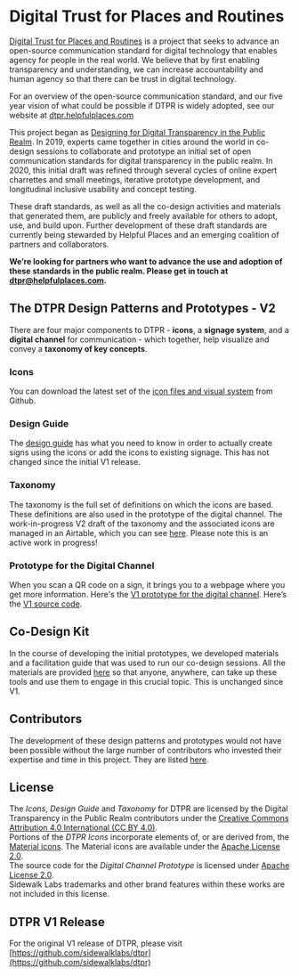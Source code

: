 # Digital Trust for Places and Routines

[Digital Trust for Places and Routines](https://dtpr.helpfulplaces.com/) is a project that seeks to advance an open-source communication standard for digital technology that enables agency for people in the real world. We believe that by first enabling transparency and understanding, we can increase accountability and human agency so that there can be trust in digital technology.

For an overview of the open-source communication standard, and our five year vision of what could be possible if DTPR is widely adopted, see our website at [dtpr.helpfulplaces.com](https://dtpr.helpfulplaces.com)

This project began as [Designing for Digital Transparency in the Public Realm](https://github.com/sidewalklabs/dtpr). In 2019, experts came together in cities around the world in co-design sessions to collaborate and prototype an initial set of open communication standards for digital transparency in the public realm. In 2020, this initial draft was refined through several cycles of online expert charrettes and small meetings, iterative prototype development, and longitudinal inclusive usability and concept testing. 

These draft standards, as well as all the co-design activities and materials that generated them, are publicly and freely available for others to adopt, use, and build upon. Further development of these draft standards are currently being stewarded by Helpful Places and an emerging coalition of partners and collaborators. 


**We’re looking for partners who want to advance the use and adoption of these standards in the public realm. Please get in touch at dtpr@helpfulplaces.com.**

## The DTPR Design Patterns and Prototypes - V2

There are four major components to DTPR - **icons**, a **signage system**, and a **digital channel** for communication - which together, help visualize and convey a **taxonomy of key concepts**.

### Icons

You can download the latest set of the [icon files and visual system](https://github.com/helpful-places/dtpr/tree/master/dtpr_icons) from Github.

### Design Guide

The [design guide](https://github.com/sidewalklabs/dtpr/blob/master/dtpr_designguide/DTPR_Design_Guide.pdf) has what you need to know in order to actually create signs using the icons or add the icons to existing signage. This has not changed since the initial V1 release.

### Taxonomy

The taxonomy is the full set of definitions on which the icons are based. These definitions are also used in the prototype of the digital channel. The work-in-progress V2 draft of the taxonomy and the associated icons are managed in an Airtable, which you can see [here](https://airtable.com/shrgffVQQN7CsFhFt). Please note this is an active work in progress! 

### Prototype for the Digital Channel

When you scan a QR code on a sign, it brings you to a webpage where you get more information. Here's the [V1 prototype for the digital channel](https://dtpr.sidewalklabs.com/dtpr_prototype). Here’s the [V1 source code](https://github.com/sidewalklabs/dtpr/tree/master/dtpr_prototype).

## Co-Design Kit

In the course of developing the initial prototypes, we developed materials and a facilitation guide that was used to run our co-design sessions. All the materials are provided [here](https://github.com/sidewalklabs/dtpr/tree/master/dtpr_codesignkit) so that anyone, anywhere, can take up these tools and use them to engage in this crucial topic. This is unchanged since V1.

## Contributors

The development of these design patterns and prototypes would not have been possible without the large number of contributors who invested their expertise and time in this project. They are listed [here](contributors.md).

## License

The _Icons_, _Design Guide_ and _Taxonomy_ for DTPR are licensed by the Digital Transparency in the Public Realm contributors under the [Creative Commons Attribution 4.0 International (CC BY 4.0)](https://creativecommons.org/licenses/by/4.0/).  
Portions of the _DTPR Icons_ incorporate elements of, or are derived from, the [Material icons](https://material.io/tools/icons/). The Material icons are available under the [Apache License 2.0](https://www.apache.org/licenses/LICENSE-2.0.html).  
The source code for the _Digital Channel Prototype_ is licensed under [Apache License 2.0](https://www.apache.org/licenses/LICENSE-2.0.html).  
Sidewalk Labs trademarks and other brand features within these works are not included in this license.

## DTPR V1 Release

For the original V1 release of DTPR, please visit [https://github.com/sidewalklabs/dtpr](https://github.com/sidewalklabs/dtpr)


